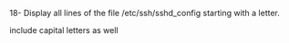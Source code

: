 18- Display all lines of the file /etc/ssh/sshd_config starting with a letter.



include capital letters as well
